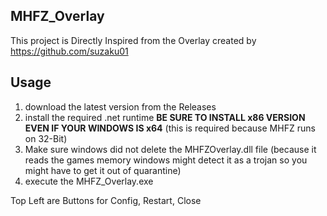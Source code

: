 ## MHFZ_Overlay

This project is Directly Inspired from the Overlay created by https://github.com/suzaku01


## Usage

1. download the latest version from the Releases
2. install the required .net runtime 
  **BE SURE TO INSTALL x86 VERSION EVEN IF YOUR WINDOWS IS x64** 
  (this is required because MHFZ runs on 32-Bit)
3. Make sure windows did not delete the MHFZOverlay.dll file (because it reads the games memory windows might detect it as a trojan so you might have to get it out of quarantine)
5. execute the MHFZ_Overlay.exe

Top Left are Buttons for Config, Restart, Close

